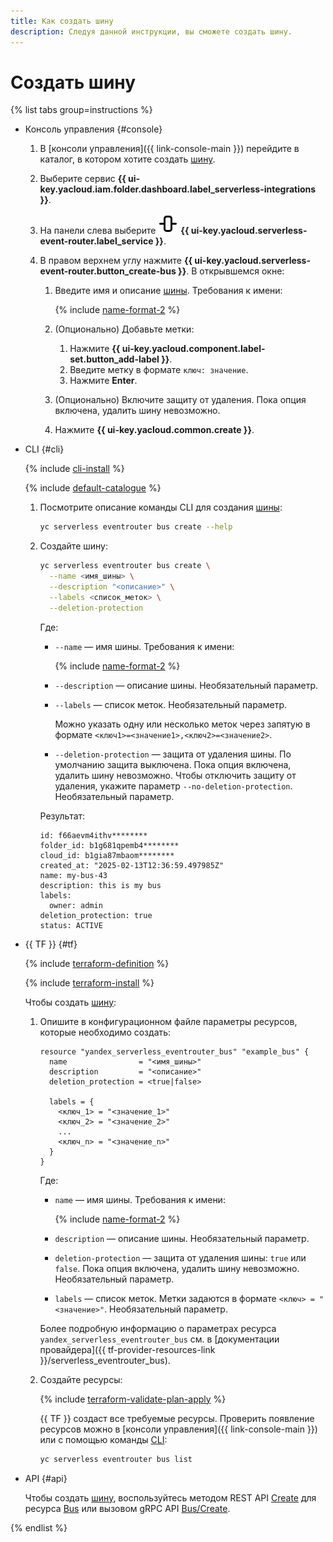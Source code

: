 ```yaml
---
title: Как создать шину
description: Следуя данной инструкции, вы сможете создать шину.
---
```


# Создать шину

{% list tabs group=instructions %}

- Консоль управления {#console}

  1. В [консоли управления]({{ link-console-main }}) перейдите в каталог, в котором хотите создать [шину](../../../concepts/eventrouter/bus.md).
  1. Выберите сервис **{{ ui-key.yacloud.iam.folder.dashboard.label_serverless-integrations }}**.
  1. На панели слева выберите ![image](../../../../_assets/console-icons/object-align-center-vertical.svg) **{{ ui-key.yacloud.serverless-event-router.label_service }}**.
  1. В правом верхнем углу нажмите **{{ ui-key.yacloud.serverless-event-router.button_create-bus }}**. В открывшемся окне:

      1. Введите имя и описание [шины](../../../concepts/eventrouter/bus.md). Требования к имени:

          {% include [name-format-2](../../../../_includes/name-format-2.md) %}

      1. (Опционально) Добавьте метки:

          1. Нажмите **{{ ui-key.yacloud.component.label-set.button_add-label }}**.
          1. Введите метку в формате `ключ: значение`.
          1. Нажмите **Enter**.

      1. (Опционально) Включите защиту от удаления. Пока опция включена, удалить шину невозможно.
      1. Нажмите **{{ ui-key.yacloud.common.create }}**.

- CLI {#cli}

  {% include [cli-install](../../../../_includes/cli-install.md) %}

  {% include [default-catalogue](../../../../_includes/default-catalogue.md) %}

  1. Посмотрите описание команды CLI для создания [шины](../../../concepts/eventrouter/bus.md):

      ```bash
      yc serverless eventrouter bus create --help
      ```

  1. Создайте шину:

      ```bash
      yc serverless eventrouter bus create \
        --name <имя_шины> \
        --description "<описание>" \
        --labels <список_меток> \
        --deletion-protection
      ```

      Где:

      * `--name` — имя шины. Требования к имени:

          {% include [name-format-2](../../../../_includes/name-format-2.md) %}

      * `--description` — описание шины. Необязательный параметр.
      * `--labels` — список меток. Необязательный параметр.

          Можно указать одну или несколько меток через запятую в формате `<ключ1>=<значение1>,<ключ2>=<значение2>`.

      * `--deletion-protection` — защита от удаления шины. По умолчанию защита выключена. Пока опция включена, удалить шину невозможно. Чтобы отключить защиту от удаления, укажите параметр `--no-deletion-protection`. Необязательный параметр.

      Результат:

      ```text
      id: f66aevm4ithv********
      folder_id: b1g681qpemb4********
      cloud_id: b1gia87mbaom********
      created_at: "2025-02-13T12:36:59.497985Z"
      name: my-bus-43
      description: this is my bus
      labels:
        owner: admin
      deletion_protection: true
      status: ACTIVE
      ```

- {{ TF }} {#tf}

  {% include [terraform-definition](../../../../_tutorials/_tutorials_includes/terraform-definition.md) %}

  {% include [terraform-install](../../../../_includes/terraform-install.md) %}

  Чтобы создать [шину](../../../concepts/eventrouter/bus.md):

  1. Опишите в конфигурационном файле параметры ресурсов, которые необходимо создать:

      ```hcl
      resource "yandex_serverless_eventrouter_bus" "example_bus" {
        name                = "<имя_шины>"
        description         = "<описание>"
        deletion_protection = <true|false>

        labels = {
          <ключ_1> = "<значение_1>"
          <ключ_2> = "<значение_2>"
          ...
          <ключ_n> = "<значение_n>"
        }
      }
      ```

      Где:

      * `name` — имя шины. Требования к имени:

          {% include [name-format-2](../../../../_includes/name-format-2.md) %}

      * `description` — описание шины. Необязательный параметр.
      * `deletion-protection` — защита от удаления шины: `true` или `false`. Пока опция включена, удалить шину невозможно. Необязательный параметр.
      * `labels` — список меток. Метки задаются в формате `<ключ> = "<значение>"`. Необязательный параметр.

      Более подробную информацию о параметрах ресурса `yandex_serverless_eventrouter_bus` см. в [документации провайдера]({{ tf-provider-resources-link }}/serverless_eventrouter_bus).

  1. Создайте ресурсы:

      {% include [terraform-validate-plan-apply](../../../../_tutorials/_tutorials_includes/terraform-validate-plan-apply.md) %}

      {{ TF }} создаст все требуемые ресурсы. Проверить появление ресурсов можно в [консоли управления]({{ link-console-main }}) или с помощью команды [CLI](../../../../cli/):

      ```bash
      yc serverless eventrouter bus list
      ```

- API {#api}

  Чтобы создать [шину](../../../concepts/eventrouter/bus.md), воспользуйтесь методом REST API [Create](../../../../serverless-integrations/eventrouter/api-ref/Bus/create.md) для ресурса [Bus](../../../../serverless-integrations/eventrouter/api-ref/Bus/index.md) или вызовом gRPC API [Bus/Create](../../../../serverless-integrations/eventrouter/api-ref/grpc/Bus/create.md).

{% endlist %}